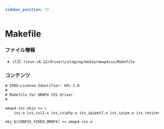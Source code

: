 ```yaml
---
sidebar_position: 17
---
```

# Makefile

### ファイル情報

- パス: `linux-v6.12/drivers/staging/media/omap4iss/Makefile`

### コンテンツ

```txt
# SPDX-License-Identifier: GPL-2.0
#
# Makefile for OMAP4 ISS driver
#

omap4-iss-objs += \
	iss.o iss_csi2.o iss_csiphy.o iss_ipipeif.o iss_ipipe.o iss_resizer.o iss_video.o

obj-$(CONFIG_VIDEO_OMAP4) += omap4-iss.o

```
